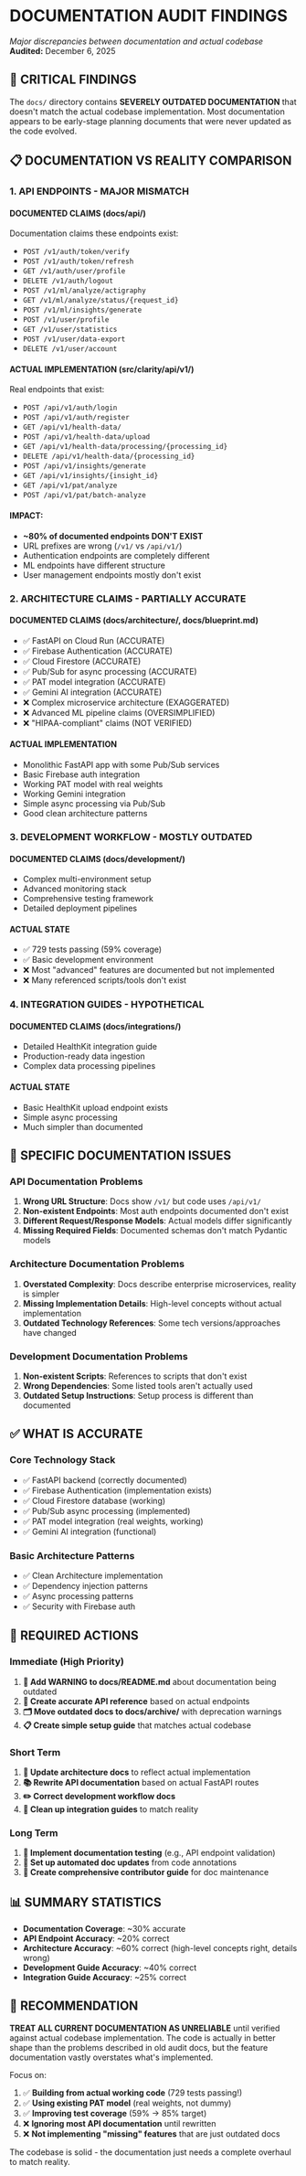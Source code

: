 # DOCUMENTATION AUDIT FINDINGS

*Major discrepancies between documentation and actual codebase*
**Audited:** December 6, 2025

## 🚨 CRITICAL FINDINGS

The `docs/` directory contains **SEVERELY OUTDATED DOCUMENTATION** that doesn't match the actual codebase implementation. Most documentation appears to be early-stage planning documents that were never updated as the code evolved.

## 📋 DOCUMENTATION VS REALITY COMPARISON

### 1. API ENDPOINTS - MAJOR MISMATCH

#### **DOCUMENTED CLAIMS (docs/api/)**

Documentation claims these endpoints exist:

- `POST /v1/auth/token/verify`
- `POST /v1/auth/token/refresh`
- `GET /v1/auth/user/profile`
- `DELETE /v1/auth/logout`
- `POST /v1/ml/analyze/actigraphy`
- `GET /v1/ml/analyze/status/{request_id}`
- `POST /v1/ml/insights/generate`
- `POST /v1/user/profile`
- `GET /v1/user/statistics`
- `POST /v1/user/data-export`
- `DELETE /v1/user/account`

#### **ACTUAL IMPLEMENTATION (src/clarity/api/v1/)**

Real endpoints that exist:

- `POST /api/v1/auth/login`
- `POST /api/v1/auth/register`
- `GET /api/v1/health-data/`
- `POST /api/v1/health-data/upload`
- `GET /api/v1/health-data/processing/{processing_id}`
- `DELETE /api/v1/health-data/{processing_id}`
- `POST /api/v1/insights/generate`
- `GET /api/v1/insights/{insight_id}`
- `GET /api/v1/pat/analyze`
- `POST /api/v1/pat/batch-analyze`

#### **IMPACT:**

- **~80% of documented endpoints DON'T EXIST**
- URL prefixes are wrong (`/v1/` vs `/api/v1/`)
- Authentication endpoints are completely different
- ML endpoints have different structure
- User management endpoints mostly don't exist

### 2. ARCHITECTURE CLAIMS - PARTIALLY ACCURATE

#### **DOCUMENTED CLAIMS (docs/architecture/, docs/blueprint.md)**

- ✅ FastAPI on Cloud Run (ACCURATE)
- ✅ Firebase Authentication (ACCURATE)
- ✅ Cloud Firestore (ACCURATE)
- ✅ Pub/Sub for async processing (ACCURATE)
- ✅ PAT model integration (ACCURATE)
- ✅ Gemini AI integration (ACCURATE)
- ❌ Complex microservice architecture (EXAGGERATED)
- ❌ Advanced ML pipeline claims (OVERSIMPLIFIED)
- ❌ "HIPAA-compliant" claims (NOT VERIFIED)

#### **ACTUAL IMPLEMENTATION**

- Monolithic FastAPI app with some Pub/Sub services
- Basic Firebase auth integration
- Working PAT model with real weights
- Working Gemini integration
- Simple async processing via Pub/Sub
- Good clean architecture patterns

### 3. DEVELOPMENT WORKFLOW - MOSTLY OUTDATED

#### **DOCUMENTED CLAIMS (docs/development/)**

- Complex multi-environment setup
- Advanced monitoring stack
- Comprehensive testing framework
- Detailed deployment pipelines

#### **ACTUAL STATE**

- ✅ 729 tests passing (59% coverage)
- ✅ Basic development environment
- ❌ Most "advanced" features are documented but not implemented
- ❌ Many referenced scripts/tools don't exist

### 4. INTEGRATION GUIDES - HYPOTHETICAL

#### **DOCUMENTED CLAIMS (docs/integrations/)**

- Detailed HealthKit integration guide
- Production-ready data ingestion
- Complex data processing pipelines

#### **ACTUAL STATE**

- Basic HealthKit upload endpoint exists
- Simple async processing
- Much simpler than documented

## 🎯 SPECIFIC DOCUMENTATION ISSUES

### API Documentation Problems

1. **Wrong URL Structure**: Docs show `/v1/` but code uses `/api/v1/`
2. **Non-existent Endpoints**: Most auth endpoints documented don't exist
3. **Different Request/Response Models**: Actual models differ significantly
4. **Missing Required Fields**: Documented schemas don't match Pydantic models

### Architecture Documentation Problems

1. **Overstated Complexity**: Docs describe enterprise microservices, reality is simpler
2. **Missing Implementation Details**: High-level concepts without actual implementation
3. **Outdated Technology References**: Some tech versions/approaches have changed

### Development Documentation Problems

1. **Non-existent Scripts**: References to scripts that don't exist
2. **Wrong Dependencies**: Some listed tools aren't actually used
3. **Outdated Setup Instructions**: Setup process is different than documented

## ✅ WHAT IS ACCURATE

### Core Technology Stack

- ✅ FastAPI backend (correctly documented)
- ✅ Firebase Authentication (implementation exists)
- ✅ Cloud Firestore database (working)
- ✅ Pub/Sub async processing (implemented)
- ✅ PAT model integration (real weights, working)
- ✅ Gemini AI integration (functional)

### Basic Architecture Patterns

- ✅ Clean Architecture implementation
- ✅ Dependency injection patterns
- ✅ Async processing patterns
- ✅ Security with Firebase auth

## 🔧 REQUIRED ACTIONS

### Immediate (High Priority)

1. **🚨 Add WARNING to docs/README.md** about documentation being outdated
2. **📝 Create accurate API reference** based on actual endpoints
3. **🗂️ Move outdated docs to docs/archive/** with deprecation warnings
4. **📋 Create simple setup guide** that matches actual codebase

### Short Term

1. **🔄 Update architecture docs** to reflect actual implementation
2. **📚 Rewrite API documentation** based on actual FastAPI routes
3. **✏️ Correct development workflow docs**
4. **🧹 Clean up integration guides** to match reality

### Long Term

1. **🤖 Implement documentation testing** (e.g., API endpoint validation)
2. **🔄 Set up automated doc updates** from code annotations
3. **📖 Create comprehensive contributor guide** for doc maintenance

## 📊 SUMMARY STATISTICS

- **Documentation Coverage**: ~30% accurate
- **API Endpoint Accuracy**: ~20% correct
- **Architecture Accuracy**: ~60% correct (high-level concepts right, details wrong)
- **Development Guide Accuracy**: ~40% correct
- **Integration Guide Accuracy**: ~25% correct

## 🎯 RECOMMENDATION

**TREAT ALL CURRENT DOCUMENTATION AS UNRELIABLE** until verified against actual codebase implementation. The code is actually in better shape than the problems described in old audit docs, but the feature documentation vastly overstates what's implemented.

Focus on:

1. ✅ **Building from actual working code** (729 tests passing!)
2. ✅ **Using existing PAT model** (real weights, not dummy)
3. ✅ **Improving test coverage** (59% → 85% target)
4. ❌ **Ignoring most API documentation** until rewritten
5. ❌ **Not implementing "missing" features** that are just outdated docs

The codebase is solid - the documentation just needs a complete overhaul to match reality.
